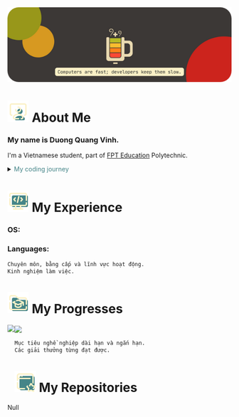 <img width="900" src="pictures\Gruvbox_banner.png"/>

# <img src="pictures\icons8-workspace-48.png"/> About Me
### My name is Duong Quang Vinh.
 I'm a Vietnamese student, part of [FPT Education](https://fschool.fpt.edu.vn/en/introduction/fpt-education/) Polytechnic.

<details>
  
  <summary>
   <span style="color:#458588">
   My coding journey
   </span> 
  </summary>
  
  ### The first time touched a PC
  Null
</details>
  
# <img src="pictures\icons8-programming-48.png"/> My Experience
### OS:  
### Languages:  
```
Chuyên môn, bằng cấp và lĩnh vực hoạt động.  
Kinh nghiệm làm việc.  
```

# <img src="pictures\icons8-education-folder-48.png"/> My Progresses
<img height=150 align="left" src="https://github-readme-stats.vercel.app/api?username=danvainvn&show_icons=true&theme=gruvbox&hide_border=true&border_radius=4.5&hide=commits,issues" />
<img height=150 align="center" src="https://github-readme-stats.vercel.app/api/top-langs?username=anuraghazra&theme=gruvbox&layout=compact&langs_count=6&hide_border=true&border_radius=4.5&card_width=320" />

```
Mục tiêu nghề nghiệp dài hạn và ngắn hạn.  
Các giải thưởng từng đạt được.  
```   

# <img src="pictures\icons8-favorite-window-48.png"/> My Repositories
Null



